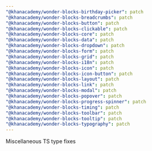 ```yaml
---
"@khanacademy/wonder-blocks-birthday-picker": patch
"@khanacademy/wonder-blocks-breadcrumbs": patch
"@khanacademy/wonder-blocks-button": patch
"@khanacademy/wonder-blocks-clickable": patch
"@khanacademy/wonder-blocks-core": patch
"@khanacademy/wonder-blocks-data": patch
"@khanacademy/wonder-blocks-dropdown": patch
"@khanacademy/wonder-blocks-form": patch
"@khanacademy/wonder-blocks-grid": patch
"@khanacademy/wonder-blocks-i18n": patch
"@khanacademy/wonder-blocks-icon": patch
"@khanacademy/wonder-blocks-icon-button": patch
"@khanacademy/wonder-blocks-layout": patch
"@khanacademy/wonder-blocks-link": patch
"@khanacademy/wonder-blocks-modal": patch
"@khanacademy/wonder-blocks-popover": patch
"@khanacademy/wonder-blocks-progress-spinner": patch
"@khanacademy/wonder-blocks-timing": patch
"@khanacademy/wonder-blocks-toolbar": patch
"@khanacademy/wonder-blocks-tooltip": patch
"@khanacademy/wonder-blocks-typography": patch
---
```


Miscellaneous TS type fixes
